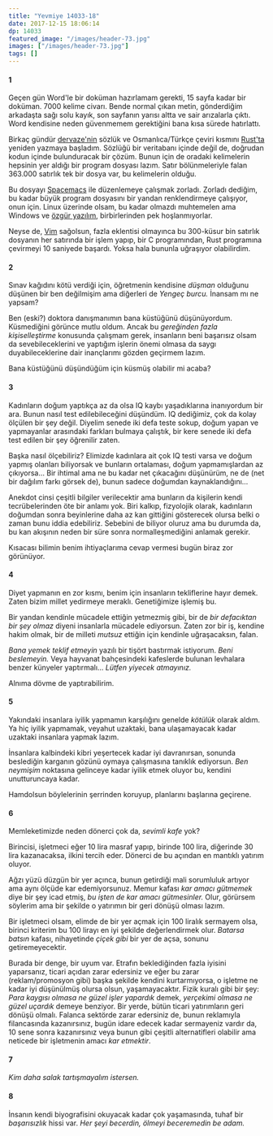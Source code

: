 ```yaml
---
title: "Yevmiye 14033-18"
date: 2017-12-15 18:06:14
dp: 14033
featured_image: "/images/header-73.jpg"
images: ["/images/header-73.jpg"]
tags: []
---
```


#### 1

Geçen gün Word'le bir doküman hazırlamam gerekti, 15 sayfa kadar bir doküman.
7000 kelime civarı. Bende normal çıkan metin, gönderdiğim arkadaşta sağı solu
kayık, son sayfanın yarısı altta ve sair arızalarla çıktı. Word kendisine neden
güvenmemem gerektiğini bana kısa sürede hatırlattı. 

Birkaç gündür [dervaze'nin](http://dervaze.com) sözlük ve Osmanlıca/Türkçe
çeviri kısmını [Rust'ta](https://rust-lang.org) yeniden yazmaya başladım.
Sözlüğü bir veritabanı içinde değil de, doğrudan kodun içinde bulunduracak bir
çözüm. Bunun için de oradaki kelimelerin hepsinin yer aldığı bir program dosyası
lazım. Satır bölünmeleriyle falan 363.000 satırlık tek bir dosya var, bu
kelimelerin olduğu.

Bu dosyayı [Spacemacs](https://spacemacs.org) ile düzenlemeye çalışmak zorladı.
Zorladı dediğim, bu kadar büyük program dosyasını bir yandan renklendirmeye
çalışıyor, onun için. Linux üzerinde olsam, bu kadar olmazdı muhtemelen ama
Windows ve [özgür yazılım](https://www.gnu.org/philosophy/free-sw.tr.html),
birbirlerinden pek hoşlanmıyorlar.

Neyse de, [Vim](http://vim.org) sağolsun, fazla eklentisi olmayınca bu 300-küsur
bin satırlık dosyanın her satırında bir işlem yapıp, bir C programından, Rust
programına çevirmeyi 10 saniyede başardı. Yoksa hala bununla uğraşıyor
olabilirdim.

#### 2

Sınav kağıdını kötü verdiği için, öğretmenin kendisine *düşman* olduğunu düşünen
bir ben değilmişim ama diğerleri de *Yengeç burcu.* İnansam mı ne yapsam?

Ben (eski?) doktora danışmanımın bana küstüğünü düşünüyordum. Küsmediğini
görünce mutlu oldum. Ancak bu *gereğinden fazla kişiselleştirme* konusunda
çalışmam gerek, insanların beni başarısız olsam da sevebileceklerini ve yaptığım
işlerin önemi olmasa da saygı duyabileceklerine dair inançlarımı gözden geçirmem
lazım.

Bana küstüğünü düşündüğüm için küsmüş olabilir mi acaba?

#### 3

Kadınların doğum yaptıkça az da olsa IQ kaybı yaşadıklarına inanıyordum bir ara.
Bunun nasıl test edilebileceğini düşündüm. IQ dediğimiz, çok da kolay ölçülen
bir şey değil. Diyelim senede iki defa teste sokup, doğum yapan ve yapmayanlar
arasındaki farkları bulmaya çalıştık, bir kere senede iki defa test edilen bir
şey öğrenilir zaten.

Başka nasıl ölçebiliriz? Elimizde kadınlara ait çok IQ testi varsa ve doğum
yapmış olanları biliyorsak ve bunların ortalaması, doğum yapmamışlardan az
çıkıyorsa... Bir ihtimal ama ne bu kadar net çıkacağını düşünürüm, ne de (net
bir dağılım farkı görsek de), bunun sadece doğumdan kaynaklandığını...

Anekdot cinsi çeşitli bilgiler verilecektir ama bunların da kişilerin kendi
tecrübelerinden öte bir anlamı yok. Biri kalkıp, fizyolojik olarak, kadınların
doğumdan sonra beyinlerine daha az kan gittiğini gösterecek olursa belki o zaman
bunu iddia edebiliriz. Sebebini de biliyor oluruz ama bu durumda da, bu kan
akışının neden bir süre sonra normalleşmediğini anlamak gerekir. 

Kısacası bilimin benim ihtiyaçlarıma cevap vermesi bugün biraz zor görünüyor. 

#### 4

Diyet yapmanın en zor kısmı, benim için insanların tekliflerine hayır demek.
Zaten bizim millet yedirmeye meraklı. Genetiğimize işlemiş bu. 

Bir yandan kendinle mücadele ettiğin yetmezmiş gibi, bir de *bir defacıktan bir
şey olmaz* diyeni insanlarla mücadele ediyorsun. Zaten zor bir iş, kendine hakim
olmak, bir de milleti *mutsuz* ettiğin için kendinle uğraşacaksın, falan. 

*Bana yemek teklif etmeyin* yazılı bir tişört bastırmak istiyorum. *Beni
beslemeyin.* Veya hayvanat bahçesindeki kafeslerde bulunan levhalara benzer
künyeler yaptırmalı... *Lütfen yiyecek atmayınız.*

Alnıma dövme de yaptırabilirim. 

#### 5

Yakındaki insanlara iyilik yapmamın karşılığını genelde *kötülük* olarak aldım.
Ya hiç iyilik yapmamak, veyahut uzaktaki, bana ulaşamayacak kadar uzaktaki
insanlara yapmak lazım.

İnsanlara kalbindeki kibri yeşertecek kadar iyi davranırsan, sonunda beslediğin
karganın gözünü oymaya çalışmasına tanıklık ediyorsun. *Ben neymişim* noktasına
gelinceye kadar iyilik etmek oluyor bu, kendini unutturuncaya kadar.

Hamdolsun böylelerinin şerrinden koruyup, planlarını başlarına geçirene. 

#### 6

Memleketimizde neden dönerci çok da, *sevimli kafe* yok? 

Birincisi, işletmeci eğer 10 lira masraf yapıp, birinde 100 lira, diğerinde 30
lira kazanacaksa, ilkini tercih eder. Dönerci de bu açından en mantıklı yatırım
oluyor.

Ağzı yüzü düzgün bir yer açınca, bunun getirdiği mali sorumluluk artıyor ama
aynı ölçüde kar edemiyorsunuz. Memur kafası *kar amacı gütmemek* diye bir şey
icad etmiş, *bu işten de kar amacı gütmesinler.* Olur, görürsem söylerim ama bir
şekilde o yatırımın bir geri dönüşü olması lazım.

Bir işletmeci olsam, elimde de bir yer açmak için 100 liralık sermayem olsa,
birinci kriterim bu 100 lirayı en iyi şekilde değerlendirmek olur. *Batarsa
batsın* kafası, nihayetinde *çiçek gibi* bir yer de açsa, sonunu
getiremeyecektir. 

Burada bir denge, bir uyum var. Etrafın beklediğinden fazla iyisini yaparsanız,
ticari açıdan zarar edersiniz ve eğer bu zarar (reklam/promosyon gibi) başka
şekilde kendini kurtarmıyorsa, o işletme ne kadar iyi düşünülmüş olursa olsun,
yaşamayacaktır. Fizik kuralı gibi bir şey: *Para kaygısı olmasa ne güzel işler
yapardık* demek, *yerçekimi olmasa ne güzel uçardık* demeye benziyor. Bir yerde,
bütün ticari yatırımların geri dönüşü olmalı. Falanca sektörde zarar edersiniz
de, bunun reklamıyla filancasında kazanırsınız, bugün idare edecek kadar
sermayeniz vardır da, 10 sene sonra kazanırsınız veya bunun gibi çeşitli
alternatifleri olabilir ama neticede bir işletmenin amacı *kar etmektir*. 

#### 7

*Kim daha salak tartışmayalım istersen.* 

#### 8

İnsanın kendi biyografisini okuyacak kadar çok yaşamasında, tuhaf bir
*başarısızlık* hissi var. *Her şeyi becerdin, ölmeyi beceremedin be adam.* 


